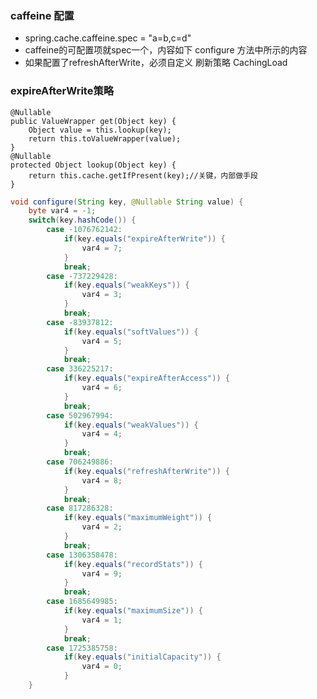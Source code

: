 ### caffeine 配置
- spring.cache.caffeine.spec = "a=b,c=d"
- caffeine的可配置项就spec一个，内容如下 configure 方法中所示的内容
- 如果配置了refreshAfterWrite，必须自定义 刷新策略 CachingLoad

### expireAfterWrite策略

    @Nullable
    public ValueWrapper get(Object key) {
        Object value = this.lookup(key);
        return this.toValueWrapper(value);
    }
    @Nullable
    protected Object lookup(Object key) {
        return this.cache.getIfPresent(key);//关键，内部做手段
    }

```java
void configure(String key, @Nullable String value) {
    byte var4 = -1;
    switch(key.hashCode()) {
        case -1076762142:
            if(key.equals("expireAfterWrite")) {
                var4 = 7;
            }
            break;
        case -737229428:
            if(key.equals("weakKeys")) {
                var4 = 3;
            }
            break;
        case -83937812:
            if(key.equals("softValues")) {
                var4 = 5;
            }
            break;
        case 336225217:
            if(key.equals("expireAfterAccess")) {
                var4 = 6;
            }
            break;
        case 502967994:
            if(key.equals("weakValues")) {
                var4 = 4;
            }
            break;
        case 706249886:
            if(key.equals("refreshAfterWrite")) {
                var4 = 8;
            }
            break;
        case 817286328:
            if(key.equals("maximumWeight")) {
                var4 = 2;
            }
            break;
        case 1306358478:
            if(key.equals("recordStats")) {
                var4 = 9;
            }
            break;
        case 1685649985:
            if(key.equals("maximumSize")) {
                var4 = 1;
            }
            break;
        case 1725385758:
            if(key.equals("initialCapacity")) {
                var4 = 0;
            }
    }

```
